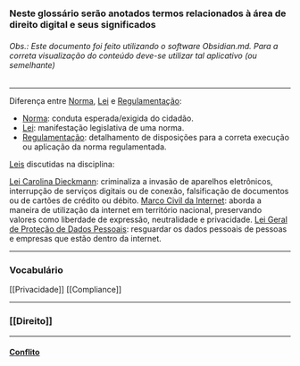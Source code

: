 ### Neste glossário serão anotados termos relacionados à área de direito digital e seus significados

###### *Obs.: Este documento foi feito utilizando o software Obsidian.md. Para a correta visualização do conteúdo deve-se utilizar tal aplicativo (ou semelhante)*

___

Diferença entre [Norma](obsidian://open?vault=Direito%20Digital&file=Norma), [Lei](obsidian://open?vault=Direito%20Digital&file=Lei) e [Regulamentação](obsidian://open?vault=Direito%20Digital&file=Regulamenta%C3%A7%C3%A3o): 
- [Norma](obsidian://open?vault=Direito%20Digital&file=Norma): conduta esperada/exigida do cidadão.
- [Lei](obsidian://open?vault=Direito%20Digital&file=Lei): manifestação legislativa de uma norma.
- [Regulamentação](obsidian://open?vault=Direito%20Digital&file=Regulamenta%C3%A7%C3%A3o): detalhamento de disposições para a correta execução ou aplicação da norma regulamentada.

[Leis](obsidian://open?vault=Direito%20Digital&file=Leis) discutidas na disciplina:

[Lei Carolina Dieckmann](obsidian://open?vault=Direito%20Digital&file=Lei%20Carolina%20Dieckmann): criminaliza a invasão de aparelhos eletrônicos, interrupção de serviços digitais ou de conexão, falsificação de documentos ou de cartões de crédito ou débito.
[Marco Civil da Internet](obsidian://open?vault=Direito%20Digital&file=Marco%20Civil%20da%20Internet): aborda a maneira de utilização da internet em território nacional, preservando valores como liberdade de expressão, neutralidade e privacidade.
[Lei Geral de Proteção de Dados Pessoais](obsidian://open?vault=Direito%20Digital&file=Lei%20Geral%20de%20Prote%C3%A7%C3%A3o%20de%20Dados%20Pessoais): resguardar os dados pessoais de pessoas e empresas que estão dentro da internet.

___
### Vocabulário

[[Privacidade]]
[[Compliance]]

___
### [[Direito]]

___
#### [Conflito](obsidian://open?vault=Direito%20Digital&file=Conceitos%2FConflito)

